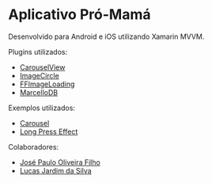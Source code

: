 # Aplicativo Pró-Mamá 

Desenvolvido para Android e iOS utilizando Xamarin MVVM.


Plugins utilizados:
- [CarouselView](https://github.com/xamarin/Xamarin.Forms.CarouselView)
- [ImageCircle](https://github.com/jamesmontemagno/ImageCirclePlugin/)
- [FFImageLoading](https://github.com/luberda-molinet/FFImageLoading/)
- [MarcelloDB](https://github.com/markmeeus/MarcelloDB)

Exemplos utilizados:
- [Carousel](https://github.com/tomh4/Carousel/)
- [Long Press Effect](https://alexdunn.org/2017/12/27/xamarin-tip-xamarin-forms-long-press-effect/)

Colaboradores:
- [José Paulo Oliveira Filho](https://github.com/agharium/)
- [Lucas Jardim da Silva](https://github.com/luscasjardi/)
